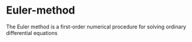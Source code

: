 # Euler-method
The Euler method is a first-order numerical procedure for solving ordinary differential equations 
